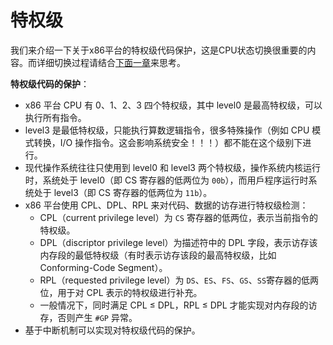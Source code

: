 # 特权级

我们来介绍一下关于x86平台的特权级代码保护，这是CPU状态切换很重要的内容。而详细切换过程请结合[下面一章](broken-reference)来思考。

**特权级代码的保护**：

* x86 平台 CPU 有 0、1、2、3 四个特权级，其中 level0 是最高特权级，可以执行所有指令。
* level3 是最低特权级，只能执行算数逻辑指令，很多特殊操作（例如 CPU 模式转换，I/O 操作指令。这会影响系统安全！！！）都不能在这个级别下进行。
* 现代操作系统往往只使用到 level0 和 level3 两个特权级，操作系统内核运行时，系统处于 level0（即 CS 寄存器的低两位为 `00b`），而用戶程序运行时系统处于 level3（即 CS 寄存器的低两位为 `11b`）。
* x86 平台使用 CPL、DPL、RPL 来对代码、数据的访存进行特权级检测：
  * CPL（current privilege level）为 `CS` 寄存器的低两位，表示当前指令的特权级。
  * DPL（discriptor privilege level）为描述符中的 DPL 字段，表示访存该内存段的最低特权级（有时表示访存该段的最高特权级，比如 Conforming-Code Segment）。
  * RPL（requested privilege level）为 `DS`、`ES`、`FS`、`GS`、`SS`寄存器的低两位，用于对 CPL 表示的特权级进行补充。
  * 一般情况下，同时满足 CPL ≤ DPL，RPL ≤ DPL 才能实现对内存段的访存，否则产生 `#GP` 异常。
* 基于中断机制可以实现对特权级代码的保护。
